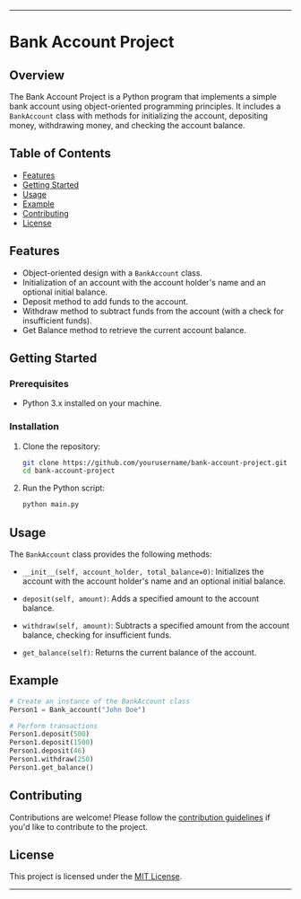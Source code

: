 
---

# Bank Account Project

## Overview

The Bank Account Project is a Python program that implements a simple bank account using object-oriented programming principles. It includes a `BankAccount` class with methods for initializing the account, depositing money, withdrawing money, and checking the account balance.

## Table of Contents

- [Features](#features)
- [Getting Started](#getting-started)
- [Usage](#usage)
- [Example](#example)
- [Contributing](#contributing)
- [License](#license)

## Features

- Object-oriented design with a `BankAccount` class.
- Initialization of an account with the account holder's name and an optional initial balance.
- Deposit method to add funds to the account.
- Withdraw method to subtract funds from the account (with a check for insufficient funds).
- Get Balance method to retrieve the current account balance.

## Getting Started

### Prerequisites

- Python 3.x installed on your machine.

### Installation

1. Clone the repository:

   ```bash
   git clone https://github.com/yourusername/bank-account-project.git
   cd bank-account-project
   ```

2. Run the Python script:

   ```bash
   python main.py
   ```

## Usage

The `BankAccount` class provides the following methods:

- `__init__(self, account_holder, total_balance=0)`: Initializes the account with the account holder's name and an optional initial balance.

- `deposit(self, amount)`: Adds a specified amount to the account balance.

- `withdraw(self, amount)`: Subtracts a specified amount from the account balance, checking for insufficient funds.

- `get_balance(self)`: Returns the current balance of the account.

## Example

```python
# Create an instance of the BankAccount class
Person1 = Bank_account("John Doe")

# Perform transactions
Person1.deposit(500)
Person1.deposit(1500)
Person1.deposit(46)
Person1.withdraw(250)
Person1.get_balance()
```

## Contributing

Contributions are welcome! Please follow the [contribution guidelines](CONTRIBUTING.md) if you'd like to contribute to the project.

## License

This project is licensed under the [MIT License](LICENSE).

---


